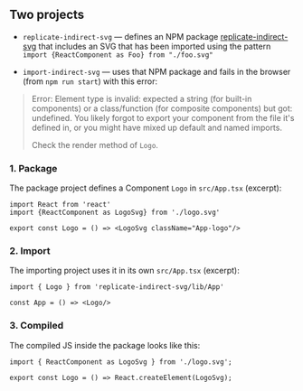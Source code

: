 ## Two projects

* `replicate-indirect-svg` &mdash; defines an NPM package [replicate-indirect-svg](https://www.npmjs.com/package/replicate-indirect-svg) that includes an SVG that has been imported using the pattern `import {ReactComponent as Foo} from "./foo.svg"`

* `import-indirect-svg` &mdash; uses that NPM package and fails in the browser (from `npm run start`) with this error:

> Error: Element type is invalid: expected a string (for built-in components) or a class/function (for composite components) but got: undefined. You likely forgot to export your component from the file it's defined in, or you might have mixed up default and named imports.
> 
> Check the render method of `Logo`.

### 1. Package

The package project defines a Component `Logo` in `src/App.tsx` (excerpt):

    import React from 'react'
    import {ReactComponent as LogoSvg} from './logo.svg'
    
    export const Logo = () => <LogoSvg className="App-logo"/>

### 2. Import

The importing project uses it in its own `src/App.tsx` (excerpt):

    import { Logo } from 'replicate-indirect-svg/lib/App'

    const App = () => <Logo/>

### 3. Compiled

The compiled JS inside the package looks like this:

    import { ReactComponent as LogoSvg } from './logo.svg';

    export const Logo = () => React.createElement(LogoSvg);
